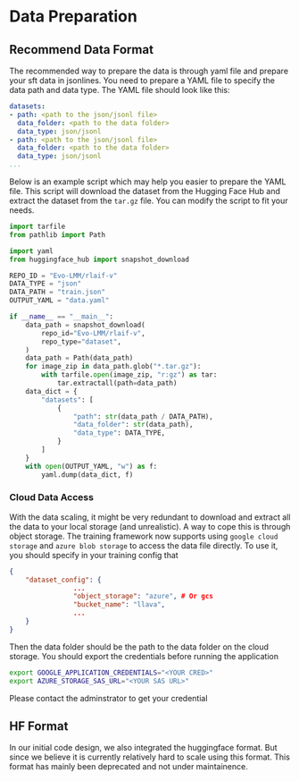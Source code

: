 # Data Preparation

## Recommend Data Format
The recommended way to prepare the data is through yaml file and prepare your sft data in jsonlines. You need to prepare a YAML file to specify the data path and data type. The YAML file should look like this:

```yaml
datasets:
- path: <path to the json/jsonl file>
  data_folder: <path to the data folder>
  data_type: json/jsonl
- path: <path to the json/jsonl file>
  data_folder: <path to the data folder>
  data_type: json/jsonl
...
```

Below is an example script which may help you easier to prepare the YAML file. This script will download the dataset from the Hugging Face Hub and extract the dataset from the `tar.gz` file. You can modify the script to fit your needs.

```python
import tarfile
from pathlib import Path

import yaml
from huggingface_hub import snapshot_download

REPO_ID = "Evo-LMM/rlaif-v"
DATA_TYPE = "json"
DATA_PATH = "train.json"
OUTPUT_YAML = "data.yaml"

if __name__ == "__main__":
    data_path = snapshot_download(
        repo_id="Evo-LMM/rlaif-v",
        repo_type="dataset",
    )
    data_path = Path(data_path)
    for image_zip in data_path.glob("*.tar.gz"):
        with tarfile.open(image_zip, "r:gz") as tar:
            tar.extractall(path=data_path)
    data_dict = {
        "datasets": [
            {
                "path": str(data_path / DATA_PATH),
                "data_folder": str(data_path),
                "data_type": DATA_TYPE,
            }
        ]
    }
    with open(OUTPUT_YAML, "w") as f:
        yaml.dump(data_dict, f)
```

### Cloud Data Access
With the data scaling, it might be very redundant to download and extract all the data to your local storage (and unrealistic). A way to cope this is through object storage. The training framework now supports using `google cloud storage` and `azure blob storage` to access the data file directly. To use it, you should specify in your training config that

```json
{
    "dataset_config": {
                ...
                "object_storage": "azure", # Or gcs
                "bucket_name": "llava",
                ...
    }
}
```

Then the data folder should be the path to the data folder on the cloud storage. You should export the credentials before running the application

```bash
export GOOGLE_APPLICATION_CREDENTIALS="<YOUR CRED>"
export AZURE_STORAGE_SAS_URL="<YOUR SAS URL>"
```

Please contact the adminstrator to get your credential


## HF Format

In our initial code design, we also integrated the huggingface format. But since we believe it is currently relatively hard to scale using this format. This format has mainly been deprecated and not under maintainence.
